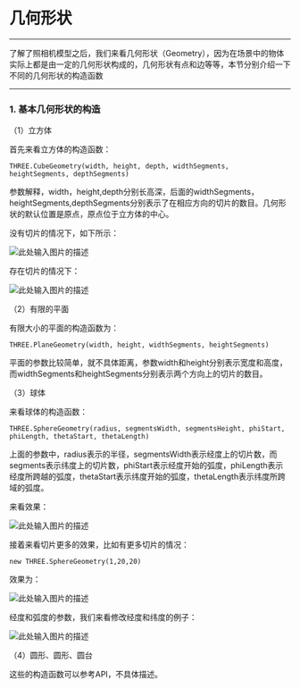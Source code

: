 # 几何形状

------

了解了照相机模型之后，我们来看几何形状（Geometry），因为在场景中的物体实际上都是由一定的几何形状构成的，几何形状有点和边等等，本节分别介绍一下不同的几何形状的构造函数

------


### 1. 基本几何形状的构造

（1）立方体

首先来看立方体的构造函数：

    THREE.CubeGeometry(width, height, depth, widthSegments, heightSegments, depthSegments)

参数解释，width，height,depth分别长高深，后面的widthSegments，heightSegments,depthSegments分别表示了在相应方向的切片的数目。几何形状的默认位置是原点，原点位于立方体的中心。

没有切片的情况下，如下所示：

![此处输入图片的描述][1]

存在切片的情况下：

![此处输入图片的描述][2]

（2）有限的平面

有限大小的平面的构造函数为：

    THREE.PlaneGeometry(width, height, widthSegments, heightSegments)

平面的参数比较简单，就不具体距离，参数width和height分别表示宽度和高度，而widthSegments和heightSegments分别表示两个方向上的切片的数目。

（3）球体

来看球体的构造函数：

    THREE.SphereGeometry(radius, segmentsWidth, segmentsHeight, phiStart, phiLength, thetaStart, thetaLength)

上面的参数中，radius表示的半径，segmentsWidth表示经度上的切片数，而segments表示纬度上的切片数，phiStart表示经度开始的弧度，phiLength表示经度所跨越的弧度，thetaStart表示纬度开始的弧度，thetaLength表示纬度所跨域的弧度。

来看效果：

![此处输入图片的描述][3]

接着来看切片更多的效果，比如有更多切片的情况：

    new THREE.SphereGeometry(1,20,20)

效果为：

![此处输入图片的描述][4]

经度和弧度的参数，我们来看修改经度和纬度的例子：

![此处输入图片的描述][5]

（4）圆形、圆形、圆台

这些的构造函数可以参考API，不具体描述。

  [1]: https://github.com/forthealllight/learn-threejs/blob/master/images/geo1.png
  [2]: https://github.com/forthealllight/learn-threejs/blob/master/images/geo2.png
  [3]: https://github.com/forthealllight/learn-threejs/blob/master/images/geo3.png
  [4]: https://github.com/forthealllight/learn-threejs/blob/master/images/geo4.png
  [5]: https://github.com/forthealllight/learn-threejs/blob/master/images/geo5.png
